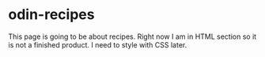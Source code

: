 # odin-recipes
This page is going to be about recipes.
Right now I am in HTML section so it is not a finished product.
I need to style with CSS later.